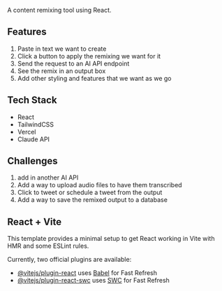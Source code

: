 A content remixing tool using React.

## Features

1. Paste in text we want to create
2. Click a button to apply the remixing we want for it
3. Send the request to an AI API endpoint
4. See the remix in an output box
5. Add other styling and features that we want as we go

## Tech Stack

- React
- TailwindCSS
- Vercel
- Claude API

## Challenges

1. add in another AI API
2. Add a way to upload audio files to have them transcribed
3. Click to tweet or schedule a tweet from the output
4. Add a way to save the remixed output to a database


## React + Vite

This template provides a minimal setup to get React working in Vite with HMR and some ESLint rules.

Currently, two official plugins are available:

- [@vitejs/plugin-react](https://github.com/vitejs/vite-plugin-react/blob/main/packages/plugin-react/README.md) uses [Babel](https://babeljs.io/) for Fast Refresh
- [@vitejs/plugin-react-swc](https://github.com/vitejs/vite-plugin-react-swc) uses [SWC](https://swc.rs/) for Fast Refresh

